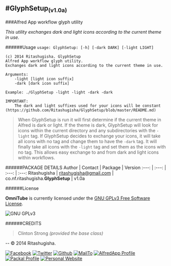 #GlyphSetup<sub>(v1.0a)</sub>
--
###Alfred App workflow glyph utility

_This utility exchanges dark and light icons according to the current theme in use._

######Usage
`usage: GlyphSetup: [-h] [-dark DARK] [-light LIGHT]`
	
	(c) 2014 Ritashugisha. GlyphSetup
	Alfred App workflow glyph utility.
	Exchanges dark and light icons according to the current theme in use.

	Arguments:
		-light [light icon suffix]
		-dark [dark icon suffix]

	Example: ./GlyphSetup -light -light -dark -dark

	IMPORTANT:
		The dark and light suffixes used for your icons will be constant
	(https://github.com/Ritashugisha/GlyphSetup/blob/master/README.md)

>When GlyphSetup is run it will first determine if the current theme in Alfred is dark or light. If the theme is dark, GlyphSetup will look for icons within the current directory and any subdirectories with the `-light` tag. If GlyphSetup decides to exchange your icons, it will take all icons with no tag and change them to have the `-dark` tag. It will finally take all icons with the `-light` tag and set them as the icons with no tag. This allows easy exchange to and from dark and light icons within workflows.

######PACKAGE DETAILS
Author | Contact | Package | Version
:---: | :---: | :---: | :---:
Ritashugisha | ritashugisha@gmail.com | co.nf.ritashugisha.__GlyphSetup__ | v1.0a

######License

__OmniTube__ is currently licensed under the [GNU GPLv3 Free Software License](http://www.gnu.org/licenses/gpl-3.0.html).

![GNU GPLv3](http://gplv3.fsf.org/gplv3-88x31.png "GNU GPLv3")

######CREDITS
>Clinton Strong _(provided the base class)_

--
&copy; 2014 Ritashugisha. 

[![Facebook](http://files.softicons.com/download/social-media-icons/clean-simple-social-icons-by-creative-nerds/png/32x32/Facebook.png "Facebook")](https://www.facebook.com/stephen.bunn.73)	[![Twitter](http://png-3.findicons.com/files/icons/2573/new_social_media_icons_set/32/twitter.png "Twitter")](https://twitter.com/ritashugisha)	[![Github](http://gamebuilderstudio.com/img/design/github-icon.png "GitHub")](https://github.com/Ritashugisha)	[![MailTo](http://i1293.photobucket.com/albums/b599/Ritashugisha/new_zps0e48276f.png "MailTo")](ritashugisha@gmail.com)	[![AlfredApp Profile](http://i1293.photobucket.com/albums/b599/Ritashugisha/UntitledNew_zpsfb3ea780.png "AlfredApp Profile")](http://www.alfredforum.com/user/5520-ritashugisha/)	[![Packal Profile](http://i1293.photobucket.com/albums/b599/Ritashugisha/UntitledNew_zpsc2cb05a9.png "Packal Profile")](http://www.packal.org/users/ritashugisha)	[![Personal Website](http://i1293.photobucket.com/albums/b599/Ritashugisha/UntitledNew_zps88305ee4.gif "Personal Website")](http://www.ritashugisha.co.nf/)

